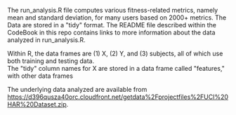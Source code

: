 The run_analysis.R file computes various fitness-related metrics, namely mean and standard deviation, for many users based on 2000+ metrics.  The  
Data are stored in a "tidy" format.  The README file described within the CodeBook in this repo contains links to more information
about the data analyzed in run_analysis.R.

Within R, the data frames are (1) X, (2) Y, and (3) subjects, all of which use both training and testing data.  
The "tidy" column names for X are stored in a data frame called "features," with other data frames 

The underlying data analyzed are available from https://d396qusza40orc.cloudfront.net/getdata%2Fprojectfiles%2FUCI%20HAR%20Dataset.zip.
